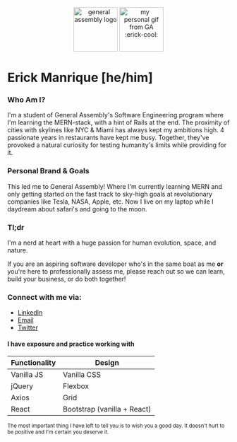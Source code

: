 <div align="center">
<img src="https://github.com/yeezick/home.io/blob/main/images/ga-logo.png?raw=true" alt="general assembly logo" width="100px" height="100px"/>
  <img src="https://raw.githubusercontent.com/yeezick/iNetwork/main/src/images/erick-cool.gif" alt="my personal gif from GA :erick-cool:" width="100px" height="100px"/>
  </div>
  
# Erick Manrique [he/him]

### Who Am I?
I'm a student of General Assembly's Software Engineering program where I'm learning the MERN-stack, with a hint of Rails at the end. The proximity of cities with skylines like NYC & Miami has always kept my ambitions high. 4 passionate years in restaurants have kept me busy. Together, they've provoked a natural curiosity for testing humanity's limits while providing for it.
<br/> 
### Personal Brand & Goals
This led me to General Assembly! Where I'm currently learning MERN and only getting started on the fast track to sky-high goals at revolutionary companies like Tesla, NASA, Apple, etc.  Now I live on my laptop while I daydream about safari's and going to the moon.
  <br/>
  
  ### Tl;dr
  I'm a nerd at heart with a huge passion for human evolution, space, and nature.
  
  If you are an aspiring software developer who's in the same boat as me <b> or </b> you're here to professionally assess me, please reach out so we can learn, build your business, or do both together!
  
  ### Connect with me via: 
  
  <ul>
  <li><a href="https://www.linkedin.com/in/erick-manrique/"> LinkedIn </a> </li>
  <li><a href='mailto:ramerick5@gmail.com?subject=Nice%20Webpage'> Email </a> </li>
  <li><a href='https://twitter.com/erckmun'> Twitter </a> </li>
  </ul>
  
   #### I have exposure and practice working with 
| Functionality  | Design |
| ------------- | ------------- |
| Vanilla JS  | Vanilla CSS  |
| jQuery  | Flexbox  |
| Axios  | Grid |
| React  | Bootstrap (vanilla + React) |


 <small> The most important thing I have left to tell you is to wish you a good day. It doesn't hurt to be positive and I'm certain you deserve it.  </small>
